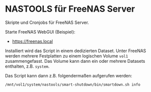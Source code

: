 # NASTOOLS für FreeNAS Server

Skripte und Cronjobs für FreeNAS Server.

Starte FreeNAS WebGUI (Beispiel):

- https://freenas.local

Installiert wird das Script in einem dedizierten Dataset. Unter FreeNAS werden mehrere Festplatten zu einem logischen Volume `vol1` zusammengefasst. Das Volume kann dann ein oder mehrere Datasets enthalten, z.B. `system`.

Das Script kann dann z.B. folgendermaßen aufgerufen werden:

    /mnt/vol1/system/nastools/smart-shutdown/bin/smartdown.sh info
  
  
